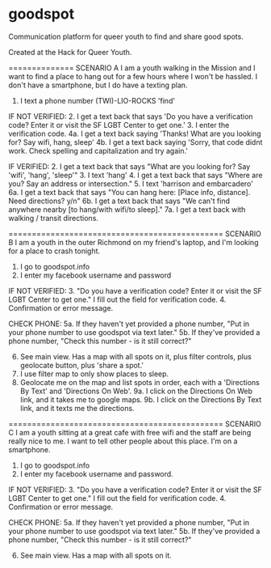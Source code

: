 goodspot
===========

Communication platform for queer youth to find and share good spots.

Created at the Hack for Queer Youth.




==============
SCENARIO A
I am a youth walking in the Mission and I want to find a place to hang out for a few hours where I won't be hassled. I don't have a smartphone, but I do have a texting plan.

1. I text a phone number (TWI)-LIO-ROCKS 'find'

IF NOT VERIFIED:
2. I get a text back that says 'Do you have a verification code? Enter it or visit the SF LGBT Center to get one.'
3. I enter the verification code.
4a. I get a text back saying 'Thanks! What are you looking for? Say wifi, hang, sleep'
4b. I get a text back saying 'Sorry, that code didnt work. Check spelling and capitalization and try again.'

IF VERIFIED:
2. I get a text back that says "What are you looking for? Say 'wifi', 'hang', 'sleep'"
3. I text 'hang'
4. I get a text back that says "Where are you? Say an address or intersection."
5. I text 'harrison and embarcadero'
6a. I get a text back that says "You can hang here: [Place info, distance]. Need directions? y/n"
6b. I get a text back that says "We can't find anywhere nearby [to hang/with wifi/to sleep]."
7a. I get a text back with walking / transit directions.

==============================================
SCENARIO B
I am a youth in the outer Richmond on my friend's laptop, and I'm looking for a place to crash tonight.

1. I go to goodspot.info
2. I enter my facebook username and password

IF NOT VERIFIED:
3. "Do you have a verification code? Enter it or visit the SF LGBT Center to get one." I fill out the field for verification code.
4. Confirmation or error message.

CHECK PHONE:
5a. If they haven't yet provided a phone number, "Put in your phone number to use goodspot via text later."
5b. If they've provided a phone number, "Check this number - is it still correct?"

6. See main view. Has a map with all spots on it, plus filter controls, plus geolocate button, plus 'share a spot.'
7. I use filter map to only show places to sleep.
8. Geolocate me on the map and list spots in order, each with a 'Directions By Text' and 'Directions On Web'.
9a. I click on the Directions On Web link, and it takes me to google maps.
9b. I click on the Directions By Text link, and it texts me the directions.

==============================================
SCENARIO C
I am a youth sitting at a great cafe with free wifi and the staff are being really nice to me. I want to tell other people about this place. I'm on a smartphone.

1. I go to goodspot.info
2. I enter my facebook username and password.

IF NOT VERIFIED:
3. "Do you have a verification code? Enter it or visit the SF LGBT Center to get one." I fill out the field for verification code.
4. Confirmation or error message.

CHECK PHONE:
5a. If they haven't yet provided a phone number, "Put in your phone number to use goodspot via text later."
5b. If they've provided a phone number, "Check this number - is it still correct?"

6. See main view. Has a map with all spots on it.

